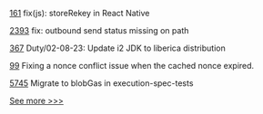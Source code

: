 
[161](https://github.com/hyperledger/aries-askar/pull/161) fix(js): storeRekey in React Native

[2393](https://github.com/hyperledger/aries-cloudagent-python/pull/2393) fix: outbound send status missing on path

[367](https://github.com/hyperledger/iroha-java/pull/367) Duty/02-08-23: Update i2 JDK to liberica distribution

[99](https://github.com/hyperledger/firefly-transaction-manager/pull/99) Fixing a nonce conflict issue when the cached nonce expired.

[5745](https://github.com/hyperledger/besu/pull/5745) Migrate to blobGas in execution-spec-tests


[See more >>>](https://start-here.hyperledger.org/pull-requests)
